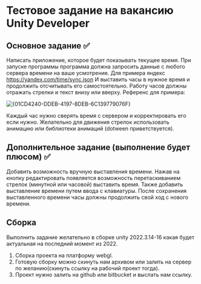 # Тестовое задание на вакансию Unity Developer
## Основное задание ✅
Написать приложение, которое будет показывать текущее время.
При запуске программы программа должна запросить данные с любого сервера времени на ваше усмотрение. Для примера яндекс https://yandex.com/time/sync.json
И выставить часы в нужное время и продолжить отсчитывать его самостоятельно.
Работу часов должны отражать стрелки и текст внизу или вверху.
Референс для примера:

![{01CD4240-DDEB-4197-8DEB-6C139779076F}](https://github.com/user-attachments/assets/5905e8ca-07fd-4fab-a2fd-51e1e5e33ebe)

Каждый час нужно сверять время с сервером и корректировать его если нужно.
Желательно для движения стрелок использовать анимацию или библиотеки анимаций (dotween приветствуется).

## Дополнительное задание (выполнение будет плюсом) ✅
Добавить возможность вручную выставления времени. Нажав на кнопку редактировать появляется возможность перетаскиванием стрелок (минутной или часовой) выставить время. Также добавить выставление времени путем ввода с клавиатуры. После сохранения выставленного времени часы должны продолжить свой ход с нового времени.

## Сборка 
Выполнить задание желательно в сборке unity 2022.3.14-16 какая бyдет актуальная на последний момент из 2022.
1. Сборка проекта на платформу webgl.
2. Готовую сборку можно скинуть нам архивом или залить на сервер по желанию(скинуть ссылку на рабочий проект тогда).
3. Проект нужно залить на github или bitbucket и выслать нам ссылку.
